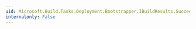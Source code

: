 ```yaml
---
uid: Microsoft.Build.Tasks.Deployment.Bootstrapper.IBuildResults.Succeeded
internalonly: False
---
```


